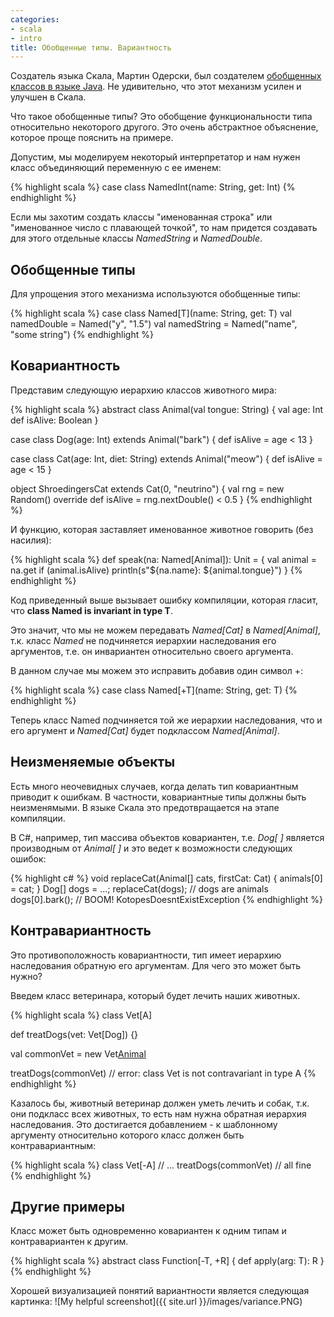 ```yaml
---
categories:
- scala
- intro
title: Обобщенные типы. Вариантность
---
```


Создатель языка Скала, Мартин Одерски, был создателем [обобщенных классов в языке Java](https://en.wikipedia.org/wiki/Generics_in_Java). Не удивительно, что этот механизм усилен и улучшен в Скала.

Что такое обобщенные типы? Это обобщение функциональности типа относительно некоторого другого. Это очень абстрактное объяснение, которое проще пояснить на примере.

Допустим, мы моделируем некоторый интерпретатор и нам нужен класс объединяющий переменную с ее именем:

{% highlight scala %}
case class NamedInt(name: String, get: Int)
{% endhighlight %}

Если мы захотим создать классы "именованная строка" или "именованное число с плавающей точкой", то нам придется создавать для этого отдельные классы *NamedString* и *NamedDouble*.

## Обобщенные типы 

Для упрощения этого механизма используются обобщенные типы:

{% highlight scala %}
case class Named[T](name: String, get: T)
val namedDouble = Named("y", "1.5")
val namedString = Named("name", "some string")
{% endhighlight %}

## Ковариантность

Представим следующую иерархию классов животного мира:

{% highlight scala %}
abstract class Animal(val tongue: String) {
  val age: Int
  def isAlive: Boolean
}

case class Dog(age: Int) extends Animal("bark") {
  def isAlive = age < 13
}

case class Cat(age: Int, diet: String) extends Animal("meow") {
  def isAlive = age < 15
}

object ShroedingersCat extends Cat(0, "neutrino") {
  val rng = new Random()
  override def isAlive = rng.nextDouble() < 0.5
}
{% endhighlight %}

И функцию, которая заставляет именованное животное говорить (без насилия):

{% highlight scala %}
def speak(na: Named[Animal]): Unit = {
  val animal = na.get
  if (animal.isAlive)
    println(s"${na.name}: ${animal.tongue}")
}
{% endhighlight %}

Код приведенный выше вызывает ошибку компиляции, которая гласит, что **class Named is invariant in type T**.

Это значит, что мы не можем передавать *Named[Cat]* в *Named[Animal]*, т.к. класс *Named* не подчиняется иерархии наследования его аргументов, т.е. он инвариантен относительно своего аргумента.

В данном случае мы можем это исправить добавив один символ +:

{% highlight scala %}
case class Named[+T](name: String, get: T)
{% endhighlight %}

Теперь класс Named подчиняется той же иерархии наследования, что и его аргумент и *Named[Cat]* будет подклассом *Named[Animal]*.

## Неизменяемые объекты

Есть много неочевидных случаев, когда делать тип ковариантным приводит к ошибкам. В частности, ковариантные типы должны быть неизменямыми. В языке Скала это предотвращается на этапе компиляции.

В C#, например, тип массива объектов ковариантен, т.е. *Dog[ ]* является производным от *Animal[ ]* и это ведет к возможности следующих ошибок:

{% highlight c# %}
void replaceCat(Animal[] cats, firstCat: Cat) {
  animals[0] = cat;
}
Dog[] dogs = ...;
replaceCat(dogs); // dogs are animals
dogs[0].bark(); // BOOM! KotopesDoesntExistException
{% endhighlight %}

## Контравариантность

Это противоположность ковариантности, тип имеет иерархию наследования обратную его аргументам.
Для чего это может быть нужно?

Введем класс ветеринара, который будет лечить наших животных.

{% highlight scala %}
class Vet[A]

def treatDogs(vet: Vet[Dog]) {}

val commonVet = new Vet[Animal]()

treatDogs(commonVet) // error: class Vet is not contravariant in type A
{% endhighlight %}

Казалось бы, животный ветеринар должен уметь лечить и собак, т.к. они подкласс всех животных, то есть нам нужна обратная иерархия наследования. Это достигается добавлением - к шаблонному аргументу относительно которого класс должен быть контравариантным:

{% highlight scala %}
class Vet[-A]
// ...
treatDogs(commonVet) // all fine
{% endhighlight %}

## Другие примеры

Класс может быть одновременно ковариантен к одним типам и контравариантен к другим.

{% highlight scala %}
abstract class Function[-T, +R] {
  def apply(arg: T): R
}
{% endhighlight %}

Хорошей визуализацией понятий вариантности является следующая картинка:
![My helpful screenshot]({{ site.url }}/images/variance.PNG)